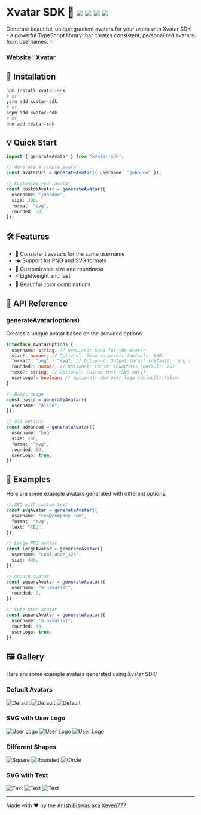 # Xvatar SDK 🎨 ![](https://xvatar.vercel.app/api/avatar/anish?size=20) ![](https://xvatar.vercel.app/api/avatar/sdk.svg?userLogo=true&size=20) ![](https://xvatar.vercel.app/api/avatar/xvatarsdk?size=20) ![](https://xvatar.vercel.app/api/avatar/xvatar?size=20)

Generate beautiful, unique gradient avatars for your users with Xvatar SDK - a powerful TypeScript library that creates consistent, personalized avatars from usernames. ✨

### Website : [Xvatar](https://xvatar.vercel.app)

## 🚀 Installation

```bash
npm install xvatar-sdk
# or
yarn add xvatar-sdk
# or
pnpm add xvatar-sdk
# or
bun add xvatar-sdk
```

## 💡 Quick Start

```typescript
import { generateAvatar } from "xvatar-sdk";

// Generate a simple avatar
const avatarUrl = generateAvatar({ username: "johndoe" });

// Customize your avatar
const customAvatar = generateAvatar({
  username: "johndoe",
  size: 200,
  format: "svg",
  rounded: 50,
});
```

## 🛠️ Features

- 🎯 Consistent avatars for the same username
- 🖼️ Support for PNG and SVG formats
- 📐 Customizable size and roundness
- ⚡ Lightweight and fast
- 🌈 Beautiful color combinations

## 🔧 API Reference

### generateAvatar(options)

Creates a unique avatar based on the provided options.

```typescript
interface AvatarOptions {
  username: string; // Required: Seed for the avatar
  size?: number; // Optional: Size in pixels (default: 140)
  format?: "png" | "svg"; // Optional: Output format (default: 'png')
  rounded?: number; // Optional: Corner roundness (default: 70)
  text?: string; // Optional: Custom text (SVG only)
  userLogo?: boolean; // Optional: Use user logo (default: false)
}

// Basic usage
const basic = generateAvatar({
  username: "alice",
});

// All options
const advanced = generateAvatar({
  username: "bob",
  size: 200,
  format: "svg",
  rounded: 50,
  userLogo: true,
});
```

## 🎨 Examples

Here are some example avatars generated with different options:

```typescript
// SVG with custom text
const svgAvatar = generateAvatar({
  username: "ceo@company.com",
  format: "svg",
  text: "CEO",
});

// Large PNG avatar
const largeAvatar = generateAvatar({
  username: "cool_user_123",
  size: 400,
});

// Square avatar
const squareAvatar = generateAvatar({
  username: "minimalist",
  rounded: 0,
});

// Cute user avatar
const squareAvatar = generateAvatar({
  username: "minimalist",
  rounded: 30,
  userLogo: true,
});
```

## 🖼️ Gallery

Here are some example avatars generated using Xvatar SDK:

### Default Avatars

![Default](https://xvatar.vercel.app/api/avatar/john?size=100)
![Default](https://xvatar.vercel.app/api/avatar/jane?size=100)
![Default](https://xvatar.vercel.app/api/avatar/alex?size=100)

### SVG with User Logo

![User Logo](https://xvatar.vercel.app/api/avatar/dev.svg?userLogo=true&size=100)
![User Logo](https://xvatar.vercel.app/api/avatar/cool.svg?userLogo=true&size=100)
![User Logo](https://xvatar.vercel.app/api/avatar/pro.svg?userLogo=true&size=100)

### Different Shapes

![Square](https://xvatar.vercel.app/api/avatar/square?rounded=0&size=100)
![Rounded](https://xvatar.vercel.app/api/avatar/rounded?rounded=30&size=100)
![Circle](https://xvatar.vercel.app/api/avatar/circle?rounded=100&size=100)

### SVG with Text

![Text](https://xvatar.vercel.app/api/avatar/text1.svg?text=AB&size=100)
![Text](https://xvatar.vercel.app/api/avatar/text2.svg?text=CD&size=100)
![Text](https://xvatar.vercel.app/api/avatar/text3.svg?text=XY&size=100)

---

Made with ❤️ by the [Anish Biswas](https://anish7.me) aka [Xeven777](https://github.com/Xeven777)
